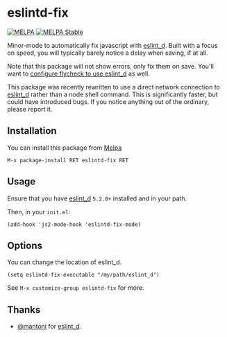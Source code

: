 # eslintd-fix

[![MELPA](https://melpa.org/packages/eslintd-fix-badge.svg)](https://melpa.org/#/eslintd-fix)
[![MELPA Stable](https://stable.melpa.org/packages/eslintd-fix-badge.svg)](https://stable.melpa.org/#/eslintd-fix)

Minor-mode to automatically fix javascript with [eslint_d][]. Built with a focus
on speed, you will typically barely notice a delay when saving, if at all. 

Note that this package will not show errors, only fix them on save. You'll want to
[configure flycheck to use eslint_d](https://github.com/mantoni/eslint_d.js#linting) as well.

This package was recently rewritten to use a direct network connection to
[eslint_d][] rather than a node shell command. This is significantly faster, but
could have introduced bugs. If you notice anything out of the ordinary, please
report it.

## Installation

You can install this package from [Melpa][]

```
M-x package-install RET eslintd-fix RET
```

## Usage

Ensure that you have [eslint_d][] `5.2.0+` installed and in your path.

Then, in your `init.el`:

```elisp
(add-hook 'js2-mode-hook 'eslintd-fix-mode)
```

## Options

You can change the location of eslint_d. 

```elisp
(setq eslintd-fix-executable "/my/path/eslint_d")
```

See `M-x customize-group eslintd-fix` for more.

## Thanks

* [@mantoni][] for [eslint_d][].

[eslint_d]: https://github.com/mantoni/eslint_d.js
[@mantoni]: https://github.com/mantoni
[Melpa]: http://melpa.milkbox.net/

